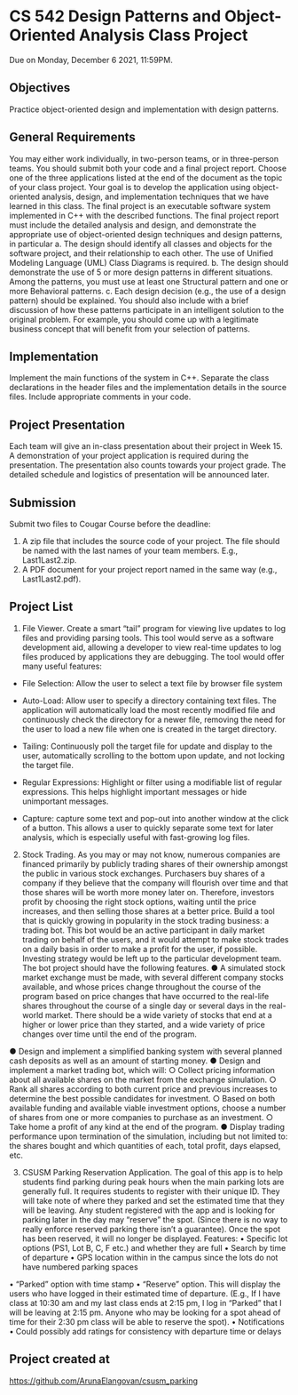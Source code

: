# CS 542 Design Patterns and Object-Oriented Analysis Class Project
Due on Monday, December 6 2021, 11:59PM.

## Objectives
Practice object-oriented design and implementation with design patterns.

## General Requirements
You may either work individually, in two-person teams, or in three-person teams.
You should submit both your code and a final project report.
Choose one of the three applications listed at the end of the document as the topic of your class project. Your goal is to develop the application using object-oriented analysis, design, and implementation techniques that we have learned in this class. The final project is an executable software system implemented in C++ with the described functions.
The final project report must include the detailed analysis and design, and demonstrate the appropriate use of object-oriented design techniques and design patterns, in particular
a. The design should identify all classes and objects for the software project, and their relationship to each other. The use of Unified Modeling Language (UML) Class Diagrams is required.
b. The design should demonstrate the use of 5 or more design patterns in different situations. Among the patterns, you must use at least one Structural pattern and one or more Behavioral patterns.
c. Each design decision (e.g., the use of a design pattern) should be explained. You should also include with a brief discussion of how these patterns participate in an intelligent solution to the original problem. For example, you should come up with a legitimate business concept that will benefit from your selection of patterns.

## Implementation
Implement the main functions of the system in C++. Separate the class declarations in the header files and the implementation details in the source files. Include appropriate comments in your code.

## Project Presentation
Each team will give an in-class presentation about their project in Week 15. A demonstration of your project application is required during the presentation. The presentation also counts towards your project grade. The detailed schedule and logistics of presentation will be announced later.

## Submission
Submit two files to Cougar Course before the deadline:
1. A zip file that includes the source code of your project. The file should be named with the last names of your team members. E.g., Last1Last2.zip.
2. A PDF document for your project report named in the same way (e.g., Last1Last2.pdf).

## Project List

1. File Viewer. 
Create a smart “tail” program for viewing live updates to log files and providing parsing tools. This tool would serve as a software development aid, allowing a developer to view real-time updates to log files produced by applications they are debugging. The tool would offer many useful features:
- File Selection: Allow the user to select a text file by browser file system
- Auto-Load: Allow user to specify a directory containing text files. The application will automatically load the most recently modified file and continuously check the directory for a newer file, removing the need for the user to load a new file when one is created in the target directory.
    
- Tailing: Continuously poll the target file for update and display to the user, automatically scrolling to the bottom upon update, and not locking the target file.
- Regular Expressions: Highlight or filter using a modifiable list of regular expressions. This helps highlight important messages or hide unimportant messages.
- Capture: capture some text and pop-out into another window at the click of a button. This allows a user to quickly separate some text for later analysis, which is especially useful with fast-growing log files.

2. Stock Trading. 
As you may or may not know, numerous companies are financed primarily by publicly trading shares of their ownership amongst the public in various stock exchanges. Purchasers buy shares of a company if they believe that the company will flourish over time and that those shares will be worth more money later on. Therefore, investors profit by choosing the right stock options, waiting until the price increases, and then selling those shares at a better price.
Build a tool that is quickly growing in popularity in the stock trading business: a trading bot. This bot would be an active participant in daily market trading on behalf of the users, and it would attempt to make stock trades on a daily basis in order to make a profit for the user, if possible. Investing strategy would be left up to the particular development team. The bot project should have the following features.
● A simulated stock market exchange must be made, with several different company stocks available, and whose prices change throughout the course of the program based on price changes that have occurred to the real-life shares throughout the course of a single day or several days in the real-world market. There should be a wide variety of stocks that end at a higher or lower price than they started, and a wide variety of price changes over time until the end of the program.

● Design and implement a simplified banking system with several planned cash deposits as well as an amount of starting money.
● Design and implement a market trading bot, which will:
○ Collect pricing information about all available shares on the market from the exchange simulation.
○ Rank all shares according to both current price and previous increases to determine the best possible candidates for investment.
○ Based on both available funding and available viable investment options, choose a number of shares from one or more companies to purchase as an investment.
○ Take home a profit of any kind at the end of the program.
● Display trading performance upon termination of the simulation, including but not limited to: the shares bought and which quantities of each, total profit, days elapsed, etc.

3. CSUSM Parking Reservation Application. 
The goal of this app is to help students find parking during peak hours when the main parking lots are generally full. It requires students to register with their unique ID. They will take note of where they parked and set the estimated time that they will be leaving. Any student registered with the app and is looking for parking later in the day may “reserve” the spot. (Since there is no way to really enforce reserved parking there isn’t a guarantee). Once the spot has been reserved, it will no longer be displayed. Features:
• Specific lot options (PS1, Lot B, C, F etc.) and whether they are full • Search by time of departure
• GPS location within in the campus since the lots do not have numbered parking spaces

• “Parked” option with time stamp
• “Reserve” option. This will display the users who have logged in their estimated time of departure. (E.g., If I have class at 10:30 am and my last class ends at 2:15 pm, I log in “Parked” that I will be leaving at 2:15 pm. Anyone who may be looking for a spot ahead of time for their 2:30 pm class will be able to reserve the spot).
• Notifications
• Could possibly add ratings for consistency with departure time or delays

## Project created at
https://github.com/ArunaElangovan/csusm_parking
